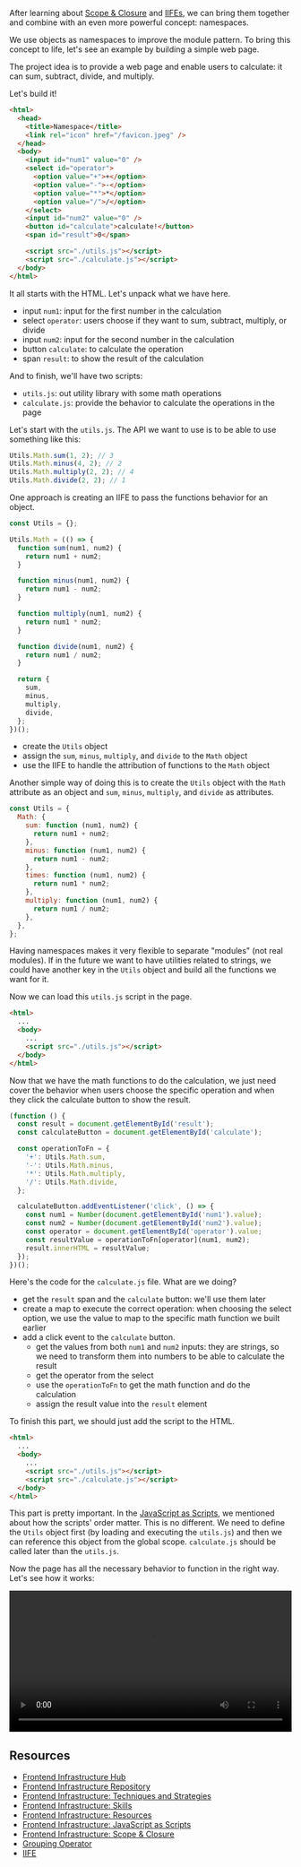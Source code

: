 After learning about [Scope & Closure](/series/frontend-infrastructure/scope-and-closure) and [IIFEs](/series/frontend-infrastructure/iife-immediately-invoked-function-expression), we can bring them together and combine with an even more powerful concept: namespaces.

We use objects as namespaces to improve the module pattern. To bring this concept to life, let's see an example by building a simple web page.

The project idea is to provide a web page and enable users to calculate: it can sum, subtract, divide, and multiply.

Let's build it!

```html
<html>
  <head>
    <title>Namespace</title>
    <link rel="icon" href="/favicon.jpeg" />
  </head>
  <body>
    <input id="num1" value="0" />
    <select id="operator">
      <option value="+">+</option>
      <option value="-">-</option>
      <option value="*">*</option>
      <option value="/">/</option>
    </select>
    <input id="num2" value="0" />
    <button id="calculate">calculate!</button>
    <span id="result">0</span>

    <script src="./utils.js"></script>
    <script src="./calculate.js"></script>
  </body>
</html>
```

It all starts with the HTML. Let's unpack what we have here.

- input `num1`: input for the first number in the calculation
- select `operator`: users choose if they want to sum, subtract, multiply, or divide
- input `num2`: input for the second number in the calculation
- button `calculate`: to calculate the operation
- span `result`: to show the result of the calculation

And to finish, we'll have two scripts:

- `utils.js`: out utility library with some math operations
- `calculate.js`: provide the behavior to calculate the operations in the page

Let's start with the `utils.js`. The API we want to use is to be able to use something like this:

```javascript
Utils.Math.sum(1, 2); // 3
Utils.Math.minus(4, 2); // 2
Utils.Math.multiply(2, 2); // 4
Utils.Math.divide(2, 2); // 1
```

One approach is creating an IIFE to pass the functions behavior for an object.

```javascript
const Utils = {};

Utils.Math = (() => {
  function sum(num1, num2) {
    return num1 + num2;
  }

  function minus(num1, num2) {
    return num1 - num2;
  }

  function multiply(num1, num2) {
    return num1 * num2;
  }

  function divide(num1, num2) {
    return num1 / num2;
  }

  return {
    sum,
    minus,
    multiply,
    divide,
  };
})();
```

- create the `Utils` object
- assign the `sum`, `minus`, `multiply`, and `divide` to the `Math` object
- use the IIFE to handle the attribution of functions to the `Math` object

Another simple way of doing this is to create the `Utils` object with the `Math` attribute as an object and `sum`, `minus`, `multiply`, and `divide` as attributes.

```javascript
const Utils = {
  Math: {
    sum: function (num1, num2) {
      return num1 + num2;
    },
    minus: function (num1, num2) {
      return num1 - num2;
    },
    times: function (num1, num2) {
      return num1 * num2;
    },
    multiply: function (num1, num2) {
      return num1 / num2;
    },
  },
};
```

Having namespaces makes it very flexible to separate "modules" (not real modules). If in the future we want to have utilities related to strings, we could have another key in the `Utils` object and build all the functions we want for it.

Now we can load this `utils.js` script in the page.

```html
<html>
  ...
  <body>
    ...
    <script src="./utils.js"></script>
  </body>
</html>
```

Now that we have the math functions to do the calculation, we just need cover the behavior when users choose the specific operation and when they click the calculate button to show the result.

```javascript
(function () {
  const result = document.getElementById('result');
  const calculateButton = document.getElementById('calculate');

  const operationToFn = {
    '+': Utils.Math.sum,
    '-': Utils.Math.minus,
    '*': Utils.Math.multiply,
    '/': Utils.Math.divide,
  };

  calculateButton.addEventListener('click', () => {
    const num1 = Number(document.getElementById('num1').value);
    const num2 = Number(document.getElementById('num2').value);
    const operator = document.getElementById('operator').value;
    const resultValue = operationToFn[operator](num1, num2);
    result.innerHTML = resultValue;
  });
})();
```

Here's the code for the `calculate.js` file. What are we doing?

- get the `result` span and the `calculate` button: we'll use them later
- create a map to execute the correct operation: when choosing the select option, we use the value to map to the specific math function we built earlier
- add a click event to the `calculate` button.
  - get the values from both `num1` and `num2` inputs: they are strings, so we need to transform them into numbers to be able to calculate the result
  - get the operator from the select
  - use the `operationToFn` to get the math function and do the calculation
  - assign the result value into the `result` element

To finish this part, we should just add the script to the HTML.

```html
<html>
  ...
  <body>
    ...
    <script src="./utils.js"></script>
    <script src="./calculate.js"></script>
  </body>
</html>
```

This part is pretty important. In the [JavaScript as Scripts](/series/frontend-infrastructure/javascript-as-scripts), we mentioned about how the scripts' order matter. This is no different. We need to define the `Utils` object first (by loading and executing the `utils.js`) and then we can reference this object from the global scope. `calculate.js` should be called later than the `utils.js`.

Now the page has all the necessary behavior to function in the right way. Let's see how it works:

<div style="margin: auto; text-align: center;">
  <video controls="true" allowfullscreen="true" style="width: 100%">
    <source src="/series/frontend-infrastructure/calculator.mov" type="video/mp4">
  </video>
</div>

## Resources

- [Frontend Infrastructure Hub](/frontend-infrastructure)
- [Frontend Infrastructure Repository](https://github.com/imteekay/frontend-infrastructure)
- [Frontend Infrastructure: Techniques and Strategies](/series/frontend-infrastructure/techniques-and-strategies)
- [Frontend Infrastructure: Skills](/series/frontend-infrastructure/skills)
- [Frontend Infrastructure: Resources](/series/frontend-infrastructure/resources)
- [Frontend Infrastructure: JavaScript as Scripts](/series/frontend-infrastructure/javascript-as-scripts)
- [Frontend Infrastructure: Scope & Closure](/series/frontend-infrastructure/scope-and-closure)
- [Grouping Operator](https://developer.mozilla.org/en-US/docs/Web/JavaScript/Reference/Operators/Grouping#using_the_grouping_operator)
- [IIFE](https://developer.mozilla.org/en-US/docs/Glossary/IIFE)
